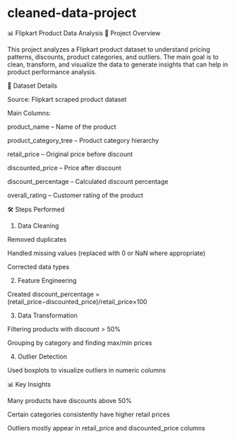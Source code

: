 # cleaned-data-project
📊 Flipkart Product Data Analysis
📌 Project Overview

This project analyzes a Flipkart product dataset to understand pricing patterns, discounts, product categories, and outliers.
The main goal is to clean, transform, and visualize the data to generate insights that can help in product performance analysis.

📂 Dataset Details

Source: Flipkart scraped product dataset

Main Columns:

product_name – Name of the product

product_category_tree – Product category hierarchy

retail_price – Original price before discount

discounted_price – Price after discount

discount_percentage – Calculated discount percentage

overall_rating – Customer rating of the product

🛠 Steps Performed
1. Data Cleaning

Removed duplicates

Handled missing values (replaced with 0 or NaN where appropriate)

Corrected data types

2. Feature Engineering

Created discount_percentage =
(retail_price−discounted_price)/retail_price×100

3. Data Transformation

Filtering products with discount > 50%

Grouping by category and finding max/min prices

4. Outlier Detection

Used boxplots to visualize outliers in numeric columns

📊 Key Insights

Many products have discounts above 50%

Certain categories consistently have higher retail prices

Outliers mostly appear in retail_price and discounted_price columns
